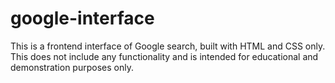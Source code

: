 # google-interface
This is a frontend interface of Google search, built with HTML and CSS only. This does not include any functionality and is intended for educational and demonstration purposes only.
